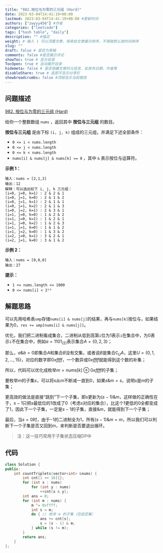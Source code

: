 ```yaml
---
title: "982.按位与为零的三元组 (Hard)"
date: 2023-03-04T14:41:19+08:00
lastmod: 2023-03-04T14:41:19+08:00 #更新时间
authors: ["zwyyy456"] #作者
categories: ["leetcode"]
tags: ["hash table", "daily"]
description: "" #描述
weight: # 输入 1 可以顶置文章，用来给文章展示排序，不填就默认按时间排序
slug: ""
draft: false # 是否为草稿
comments: false #是否展示评论
showToc: true # 显示目录
TocOpen: true # 自动展开目录
hidemeta: false # 是否隐藏文章的元信息，如发布日期、作者等
disableShare: true # 底部不显示分享栏
showbreadcrumbs: false #顶部显示当前路径
---
```

## 问题描述
[982. 按位与为零的三元组 (Hard)](https://leetcode.cn/problems/triples-with-bitwise-and-equal-to-zero/)

给你一个整数数组 `nums` ，返回其中 **按位与三元组** 的数目。

**按位与三元组** 是由下标 `(i, j, k)` 组成的三元组，并满足下述全部条件：

- `0 <= i < nums.length`
- `0 <= j < nums.length`
- `0 <= k < nums.length`
- `nums[i] & nums[j] & nums[k] == 0` ，其中 `&` 表示按位与运算符。

**示例 1：**

```
输入：nums = [2,1,3]
输出：12
解释：可以选出如下 i, j, k 三元组：
(i=0, j=0, k=1) : 2 & 2 & 1
(i=0, j=1, k=0) : 2 & 1 & 2
(i=0, j=1, k=1) : 2 & 1 & 1
(i=0, j=1, k=2) : 2 & 1 & 3
(i=0, j=2, k=1) : 2 & 3 & 1
(i=1, j=0, k=0) : 1 & 2 & 2
(i=1, j=0, k=1) : 1 & 2 & 1
(i=1, j=0, k=2) : 1 & 2 & 3
(i=1, j=1, k=0) : 1 & 1 & 2
(i=1, j=2, k=0) : 1 & 3 & 2
(i=2, j=0, k=1) : 3 & 2 & 1
(i=2, j=1, k=0) : 3 & 1 & 2

```

**示例 2：**

```
输入：nums = [0,0,0]
输出：27

```

**提示：**

- `1 <= nums.length <= 1000`
- `0 <= nums[i] < 2¹⁶`

## 解题思路
可以先用哈希表`ump`存储`nums[i] & nums[j]`的结果，再与`nums[k]`按位与，如果结果为0，`res += ump[nums[i] & nums[j]]`。

优化，我们把二进制看成集合，二进制从低到高第`i`位为1表示`i`在集合中，为0表示`i`不在集合中，例如$a = 1101_{(2)}$表示集合$A=\{0,2,3\}$；

那么，$a \& b = 0$即集合$A$和集合$B$没有交集，或者说$B$是集合$\complement_U A$，这里$U=\{0,1,2,...,15\}$，对应的数字即$0xffff$，一个数异或$0xffff$就能得到这个数的补集；

所以，代码可以优化成枚举$m = nums[k]\oplus 0xffff$的子集；

要枚举$m$的子集$s$，可以将$s$从$m$不断减一直到0，如果$s \& m = s$，说明$s$是$m$的子集；

更高效的做法是直接“跳到”下一个子集，即$s$更新为$(s - 1)\& m$，这样做的正确性在于，$s-1$只把$s$最低位的$1$改成了$0$（考虑$s$对应的集合），比这个$1$更低的$0$全都变成了$1$，因此下一个子集，一定是$s-1$的子集，直接$\&m$，就能得到下一个子集；

最后，当$s=0$时，由于$-1$的二进制全为$1$，所有$(s-1)\&m = m$，所以我们可以判断下一个子集是否又回到$m$，来判断是否要退出循环。

> 注：这一技巧常用于子集状态压缩DP中

## 代码
```cpp
class Solution {
public:
    int countTriplets(vector<int> &nums) {
        int cnt[1 << 16]{};
        for (int x : nums)
            for (int y : nums)
                ++cnt[x & y];
        int ans = 0;
        for (int m : nums) {
            m ^= 0xffff;
            int s = m;
            do { // 枚举 m 的子集（包括空集）
                ans += cnt[s];
                s = (s - 1) & m;
            } while (s != m);
        }
        return ans;
    }
};
```